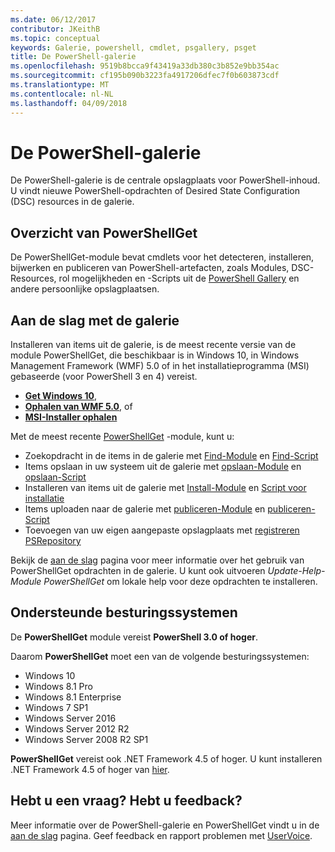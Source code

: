 ```yaml
---
ms.date: 06/12/2017
contributor: JKeithB
ms.topic: conceptual
keywords: Galerie, powershell, cmdlet, psgallery, psget
title: De PowerShell-galerie
ms.openlocfilehash: 9519b8bcca9f43419a33db380c3b852e9bb354ac
ms.sourcegitcommit: cf195b090b3223fa4917206dfec7f0b603873cdf
ms.translationtype: MT
ms.contentlocale: nl-NL
ms.lasthandoff: 04/09/2018
---
```

# <a name="the-powershell-gallery"></a>De PowerShell-galerie

De PowerShell-galerie is de centrale opslagplaats voor PowerShell-inhoud. U vindt nieuwe PowerShell-opdrachten of Desired State Configuration (DSC) resources in de galerie.

## <a name="powershellget-overview"></a>Overzicht van PowerShellGet

De PowerShellGet-module bevat cmdlets voor het detecteren, installeren, bijwerken en publiceren van PowerShell-artefacten, zoals Modules, DSC-Resources, rol mogelijkheden en -Scripts uit de [PowerShell Gallery](https://www.PowerShellGallery.com) en andere persoonlijke opslagplaatsen.

## <a name="getting-started-with-the-gallery"></a>Aan de slag met de galerie

Installeren van items uit de galerie, is de meest recente versie van de module PowerShellGet, die beschikbaar is in Windows 10, in Windows Management Framework (WMF) 5.0 of in het installatieprogramma (MSI) gebaseerde (voor PowerShell 3 en 4) vereist.

- [**Get Windows 10**](http://go.microsoft.com/fwlink/?LinkID=624830&clcid=0x409),
- [**Ophalen van WMF 5.0**](http://go.microsoft.com/fwlink/?LinkId=398175), of
- [**MSI-Installer ophalen**](http://go.microsoft.com/fwlink/?LinkID=746217&clcid=0x409)

Met de meest recente [PowerShellGet](http://go.microsoft.com/fwlink/?LinkID=760387&clcid=0x409) -module, kunt u:

-   Zoekopdracht in de items in de galerie met [Find-Module](https://go.microsoft.com/fwlink/?LinkId=821658) en [Find-Script](https://go.microsoft.com/fwlink/?LinkId=822322)
-   Items opslaan in uw systeem uit de galerie met [opslaan-Module](https://go.microsoft.com/fwlink/?LinkId=821669) en [opslaan-Script](https://go.microsoft.com/fwlink/?LinkId=822334)
-   Installeren van items uit de galerie met [Install-Module](https://go.microsoft.com/fwlink/?LinkId=821663) en [Script voor installatie](https://go.microsoft.com/fwlink/?LinkId=822327)
-   Items uploaden naar de galerie met [publiceren-Module](https://go.microsoft.com/fwlink/?LinkId=821666) en [publiceren-Script](https://go.microsoft.com/fwlink/?LinkId=822331)
-   Toevoegen van uw eigen aangepaste opslagplaats met [registreren PSRepository](https://go.microsoft.com/fwlink/?LinkId=821668)

Bekijk de [aan de slag](psgallery/psgallery_gettingstarted.md) pagina voor meer informatie over het gebruik van PowerShellGet opdrachten in de galerie. U kunt ook uitvoeren *Update-Help-Module PowerShellGet* om lokale help voor deze opdrachten te installeren.

## <a name="supported-operating-systems"></a>Ondersteunde besturingssystemen

De **PowerShellGet** module vereist **PowerShell 3.0 of hoger**.

Daarom **PowerShellGet** moet een van de volgende besturingssystemen:

- Windows 10
- Windows 8.1 Pro
- Windows 8.1 Enterprise
- Windows 7 SP1
- Windows Server 2016
- Windows Server 2012 R2
- Windows Server 2008 R2 SP1

**PowerShellGet** vereist ook .NET Framework 4.5 of hoger. U kunt installeren .NET Framework 4.5 of hoger van [hier](https://msdn.microsoft.com/library/5a4x27ek.aspx).


## <a name="got-a-question-have-feedback"></a>Hebt u een vraag? Hebt u feedback?

Meer informatie over de PowerShell-galerie en PowerShellGet vindt u in de [aan de slag](psgallery/psgallery_gettingstarted.md) pagina. Geef feedback en rapport problemen met [UserVoice](http://windowsserver.uservoice.com/forums/301869-powershell).